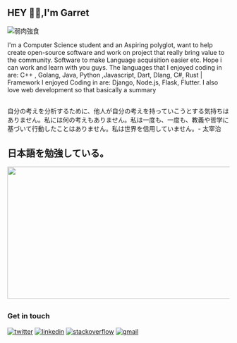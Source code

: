 ## HEY 👋🏾,I'm Garret



<p align="center">

  ![弱肉強食](https://user-images.githubusercontent.com/65048014/87257257-43ffdb80-c45f-11ea-9f90-ef56d0b04907.png)
  
I'm a Computer Science student and an Aspiring polyglot, want to help create open-source software and work on project that really bring value to the community. Software to make Language acquisition easier etc. Hope i can work and learn with you guys. The languages that I enjoyed coding in are: C++ , Golang, Java, Python ,Javascript, Dart, Dlang, C#, Rust | Framework I enjoyed Coding in are: Django, Node.js, Flask, Flutter. I also love web development so that basically a summary

##

自分の考えを分析するために、他人が自分の考えを持っていこうとする気持ちはありません。私には何の考えもありません。私は一度も、一度も、教義や哲学に基づいて行動したことはありません。私は世界を信用していません。- 太宰治
##

 ## 日本語を勉強している。
 
 
<p float="center">
<img  src="https://media1.tenor.com/images/ac06e3160e95dba1d7bdb6a08cb5e68c/tenor.gif?itemid=20174573" width="1000" height="300" />

 </p>
</p>
 
 
 
 ##
 
 

 
 ### Get in touch
<p>
  <a href="https://twitter.com/garrettomlin"><img src="https://img.icons8.com/color/50/000000/twitter-squared.png" alt="twitter"/></a>
  <a href="https://www.linkedin.com/in/garret-tomlin-464775218"><img src="https://img.icons8.com/color/50/000000/linkedin.png" alt="linkedin"/></a>
  <a href="https://stackoverflow.com/users/11379665/garreta"><img src="https://img.icons8.com/color/50/000000/stackoverflow.png" alt="stackoverflow"/></a>
  <a href="mailto:garrettom.code@gmail.com?subject=subject&cc=cc@example.com"><img src="https://img.icons8.com/external-justicon-flat-justicon/40/000000/external-gmail-social-media-justicon-flat-justicon.png" alt="gmail"/></a>

  
  
</p>
 


